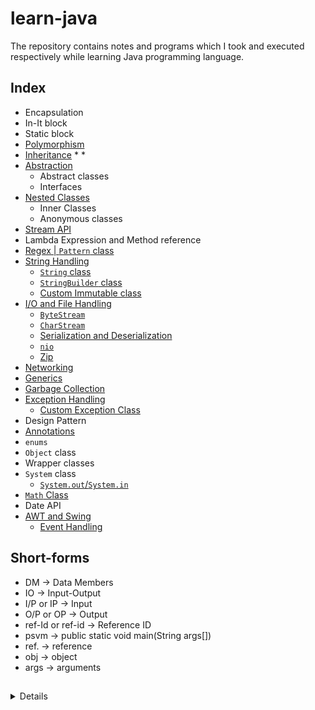 # learn-java

The repository contains notes and programs which I took and executed respectively while learning Java programming language.

## Index

* Encapsulation
* In-It block
* Static block
* [Polymorphism]()
* [Inheritance]()
    *
    *
* [Abstraction]()
  * Abstract classes
  * Interfaces
* [Nested Classes]()
  * Inner Classes
  * Anonymous classes
* [Stream API](./stream_api/)
* Lambda Expression and Method reference
* [Regex | `Pattern` class](./regex/)
* [String Handling](./string_handling/String%20Handling.md)
  * [`String` class](./string_handling/string_class/)
  * [`StringBuilder` class](./string_handling/stringbuffer_class/)
  * [Custom Immutable class](./string_handling/custom_immutable_class/)
* [I/O and File Handling](./java_io/Java_IO.md)
  * [`ByteStream`](./java_io/bytestream/ByteStream.md)
  * [`CharStream`](./java_io/charstream/CharStream.md)
  * [Serialization and Deserialization](./java_io/serialization/)
  * [`nio`](./java_io/nio_package/)
  * [Zip](./java_io/zip/)
* [Networking]()
* [Generics](./generics/)
* [Garbage Collection](./garbage_collection/)
* [Exception Handling](./exception_handling/)
  * [Custom Exception Class](./exception_handling/custom_exception_class/)
* Design Pattern
* [Annotations](./annotations/)
* `enums`
* `Object` class
* Wrapper classes
* `System` class
  * [`System.out`/`System.in`](.java_io/bytestream/printstream/systemclass_out_in/SystemClass.md)
* [`Math` Class]()
* Date API
* [AWT and Swing](./awt_swing/)
  * [Event Handling](./awt_swing/awt_and_event_handling/)

## Short-forms

* DM -> Data Members
* IO -> Input-Output
* I/P or IP -> Input
* O/P or  OP -> Output
* ref-Id or ref-id -> Reference ID
* psvm -> public static void main(String args[])
* ref. -> reference
* obj -> object
* args -> arguments

##

<details>
    <!-- <summary>## More Info.</summary> -->
    [**Project Ideas**](./ProjectIdeas.md)
    [**Tools**](./JavaTools.md)
    [**Java Pros and Cons**](./JavaProsCons.md)
</details>
